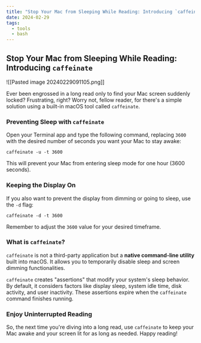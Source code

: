 ```yaml
---
title: "Stop Your Mac from Sleeping While Reading: Introducing `caffeinate`"
date: 2024-02-29
tags:
  - tools
  - bash
---
```

## Stop Your Mac from Sleeping While Reading: Introducing `caffeinate`

![[Pasted image 20240229091105.png]]

Ever been engrossed in a long read only to find your Mac screen suddenly locked? Frustrating, right? Worry not, fellow reader, for there's a simple solution using a built-in macOS tool called `caffeinate`.
### Preventing Sleep with `caffeinate`
Open your Terminal app and type the following command, replacing `3600` with the desired number of seconds you want your Mac to stay awake:

```
caffeinate -u -t 3600
```

This will prevent your Mac from entering sleep mode for one hour (3600 seconds).

### Keeping the Display On
If you also want to prevent the display from dimming or going to sleep, use the `-d` flag:

```
caffeinate -d -t 3600
```

Remember to adjust the `3600` value for your desired timeframe.

### What is `caffeinate`?
`caffeinate` is not a third-party application but a **native command-line utility** built into macOS. It allows you to temporarily disable sleep and screen dimming functionalities.

`caffeinate` creates "assertions" that modify your system's sleep behavior. By default, it considers factors like display sleep, system idle time, disk activity, and user inactivity. These assertions expire when the `caffeinate` command finishes running.

### Enjoy Uninterrupted Reading

So, the next time you're diving into a long read, use `caffeinate` to keep your Mac awake and your screen lit for as long as needed. Happy reading!